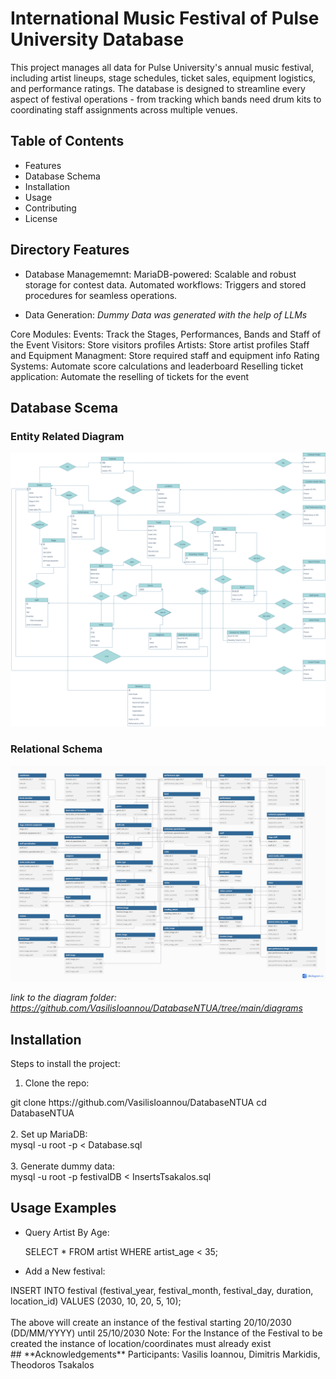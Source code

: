 # **International Music Festival of Pulse University Database**

This project manages all data for Pulse University's annual music festival, including artist lineups, stage schedules, ticket sales, equipment logistics, and performance ratings. The database is designed to streamline every aspect of festival operations - from tracking which bands need drum kits to coordinating staff assignments across multiple venues.

## **Table of Contents**
- Features
- Database Schema
- Installation
- Usage
- Contributing
- License

## **Directory Features**
 - Database Managememnt:
        MariaDB-powered: Scalable and robust storage for contest data.
        Automated workflows: Triggers and stored procedures for seamless operations.

 - Data Generation: 
        *Dummy Data was generated with the help of LLMs*
 
  Core Modules:
        Events: Track the Stages, Performances, Bands and Staff of the Event
        Visitors: Store visitors profiles
        Artists: Store artist profiles
        Staff and Equipment Managment: Store required staff and equipment info 
        Rating Systems: Automate score calculations and leaderboard
        Reselling ticket application: Automate the reselling of tickets for the event

## **Database Scema**
### Entity Related Diagram

![ERD](./diagrams/ER_Diagram.png)

### Relational Schema

![RelD](./diagrams/relational_diagram.png)

*link to the diagram folder: https://github.com/VasilisIoannou/DatabaseNTUA/tree/main/diagrams*

## **Installation**  
Steps to install the project:  

1. Clone the repo: 

<div>
    git clone https://github.com/VasilisIoannou/DatabaseNTUA
    cd DatabaseNTUA
</div>
<br>
2. Set up MariaDB:

<div>
    mysql -u root -p < Database.sql
</div>
<br>
3. Generate dummy data:

<div>     
    mysql -u root -p festivalDB < InsertsTsakalos.sql
</div>

## **Usage Examples**

- Query Artist By Age:
    
    SELECT * FROM artist WHERE artist_age < 35;

- Add a New festival:
<div>    
    INSERT INTO festival (festival_year, festival_month, festival_day, duration, location_id) 
           VALUES (2030, 10, 20, 5, 10);
</div>
<br>
<div>
    The above will create an instance of the festival starting 20/10/2030 (DD/MM/YYYY) until 25/10/2030
    Note: For the Instance of the Festival to be created the instance of location/coordinates must already exist
</div>
## **Acknowledgements** 
Participants: 
        Vasilis Ioannou, 
        Dimitris Markidis,
        Theodoros Tsakalos
